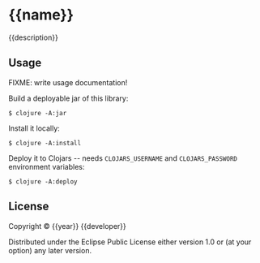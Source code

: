 # {{name}}

{{description}}

## Usage

FIXME: write usage documentation!

Build a deployable jar of this library:

    $ clojure -A:jar

Install it locally:

    $ clojure -A:install

Deploy it to Clojars -- needs `CLOJARS_USERNAME` and `CLOJARS_PASSWORD` environment variables:

    $ clojure -A:deploy

## License

Copyright © {{year}} {{developer}}

Distributed under the Eclipse Public License either version 1.0 or (at
your option) any later version.
